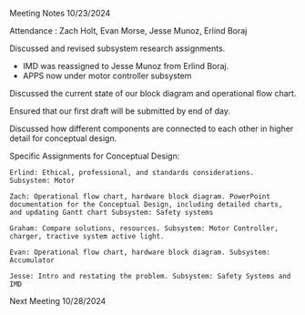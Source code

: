 Meeting Notes 10/23/2024

Attendance : Zach Holt, Evan Morse, Jesse Munoz, Erlind Boraj

Discussed and revised subsystem research assignments. 
- IMD was reassigned to Jesse Munoz from Erlind Boraj.
- APPS now under motor controller subsystem


Discussed the current state of our block diagram and operational flow chart.

Ensured that our first draft will be submitted by end of day.

Discussed how different components are connected to each other in higher detail for conceptual design.
                 
  Specific Assignments for Conceptual Design: 
  
    Erlind: Ethical, professional, and standards considerations. Subsystem: Motor
    
    Zach: Operational flow chart, hardware block diagram. PowerPoint documentation for the Conceptual Design, including detailed charts, and updating Gantt chart Subsystem: Safety systems
    
    Graham: Compare solutions, resources. Subsystem: Motor Controller, charger, tractive system active light.
    
    Evan: Operational flow chart, hardware block diagram. Subsystem: Accumulator
    
    Jesse: Intro and restating the problem. Subsystem: Safety Systems and IMD

Next Meeting 10/28/2024
